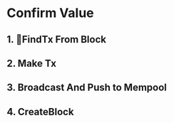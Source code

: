 # Confirm Value

## 1. FindTx From Block

## 2. Make Tx

## 3. Broadcast And Push to Mempool&#x20;

## 4. CreateBlock
